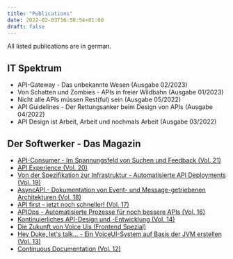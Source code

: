 ```yaml
---
title: "Publications"
date: 2022-02-03T16:50:54+01:00
draft: false
---
```


All listed publications are in german.

## IT Spektrum
* API-Gateway - Das unbekannte Wesen (Ausgabe 02/2023)
* Von Schatten und Zombies - APIs in freier Wildbahn (Ausgabe 01/2023)
* Nicht alle APIs müssen Rest(ful) sein (Ausgabe 05/2022)
* API Guidelines - Der Rettungsanker beim Design von APIs (Ausgabe 04/2022)
* API Design ist Arbeit, Arbeit und nochmals Arbeit (Ausgabe 03/2022) 

## Der Softwerker - Das Magazin
* [API-Consumer - Im Spannungsfeld von Suchen und Feedback (Vol. 21)](https://info.codecentric.de/softwerker-vol-20)
* [API Experience (Vol. 20)](https://info.codecentric.de/softwerker-vol-20)
* [Von der Spezifikation zur Infrastruktur - Automatisierte API Deployments (Vol. 19)](https://info.codecentric.de/softwerker-vol-19)
* [AsyncAPI - Dokumentation von Event- und Message-getriebenen Architekturen (Vol. 18)](https://info.codecentric.de/softwerker-vol-18)
* [API first - jetzt noch schneller! (Vol. 17)](https://info.codecentric.de/softwerker-vol-17)
* [APIOps - Automatisierte Prozesse für noch bessere APIs (Vol. 16)](https://info.codecentric.de/softwerker-vol-16)
* [Kontinuierliches API-Design und -Entwicklung (Vol. 14)](https://info.codecentric.de/softwerker-vol-14)
* [Die Zukunft von Voice Uis (Frontend Spezial)](https://info.codecentric.de/softwerker-frontend-spezial)
* [Hey Duke, let's talk... - Ein VoiceUI-System auf Basis der JVM erstellen (Vol. 13)](https://info.codecentric.de/softwerker-13)
* [Continuous Documentation (Vol. 12)](https://info.codecentric.de/softwerker-vol-12)